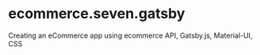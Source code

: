 # ecommerce.seven.gatsby
Creating an eCommerce app using ecommerce API, Gatsby.js, Material-UI, CSS
